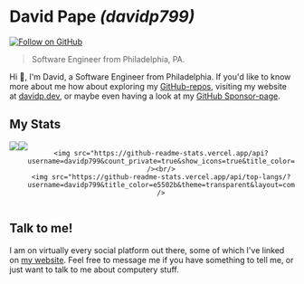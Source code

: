 # David Pape _(davidp799)_
[![Follow on GitHub](https://img.shields.io/github/followers/davidp799?style=social&label=Follow%20on%20GitHub)](https://github.com/davidp799)

> Software Engineer from Philadelphia, PA.


Hi 👋, I'm David, a Software Engineer from Philadelphia. If you'd like to know more about me how about exploring my [GitHub-repos](https://github.com/davidp799?tab=repositories), visiting my website at [davidp.dev](https://davidp.dev), or maybe even having a look at my [GitHub Sponsor-page](https://github.com/sponsors/davidp799).

## My Stats

<div align="center">
  <div style="display: flex;">
    <img src="https://github-readme-stats.vercel.app/api?username=davidp799&show_icons=true&theme=dark#gh-dark-mode-only" /><Br/>
    <img src="https://github-readme-stats.vercel.app/api?username=davidp799&show_icons=true&theme=dark#gh-light-mode-only" /><Br/>

    <img src="https://github-readme-stats.vercel.app/api?username=davidp799&count_private=true&show_icons=true&title_color=e5502b&theme=transparent&hide_border=true" /><br/>
    <img src="https://github-readme-stats.vercel.app/api/top-langs/?username=davidp799&title_color=e5502b&theme=transparent&layout=compact&hide_border=true" />
  </div>
</div>

## Talk to me!

I am on virtually every social platform out there, some of which I've linked on [my website](https://davidp.dev/social). Feel free to message me if you have something to tell me, or just want to talk to me about computery stuff.
